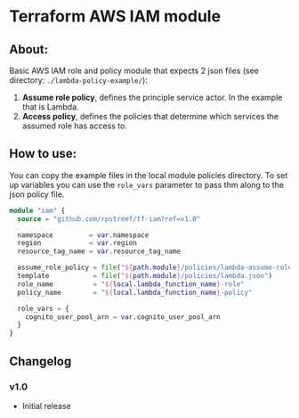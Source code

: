 # Terraform AWS IAM module

## About:

Basic AWS IAM role and policy module that expects 2 json files (see directory: ```./lambda-policy-example/```):

1) **Assume role policy**, defines the principle service actor. In the example that is Lambda.
2) **Access policy**, defines the policies that determine which services the assumed role has access to.


## How to use:

You can copy the example files in the local module policies directory. To set up variables you can use the ```role_vars``` parameter to pass thm along to the json policy file.

```terraform
module "iam" {
  source = "github.com/rpstreef/tf-iam?ref=v1.0"

  namespace         = var.namespace
  region            = var.region
  resource_tag_name = var.resource_tag_name

  assume_role_policy = file("${path.module}/policies/lambda-assume-role.json")
  template           = file("${path.module}/policies/lambda.json")
  role_name          = "${local.lambda_function_name}-role"
  policy_name        = "${local.lambda_function_name}-policy"

  role_vars = {
    cognito_user_pool_arn = var.cognito_user_pool_arn
  }
}
```

## Changelog

### v1.0
 - Initial release